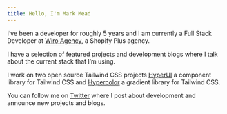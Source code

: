 ```yaml
---
title: Hello, I'm Mark Mead
---
```


I’ve been a developer for roughly 5 years and I am currently a Full Stack Developer at
[Wiro Agency](https://www.wiro.agency/), a Shopify Plus agency.

I have a selection of <nuxt-link to="/projects">featured projects</nuxt-link>
and <nuxt-link to="/blogs">development blogs</nuxt-link> where I talk about the current stack that I’m using.

I work on two open source Tailwind CSS projects [HyperUI](https://hyperui.dev/) a component library for Tailwind CSS
and [Hypercolor](https://hypercolor.dev) a gradient library for Tailwind CSS.

You can follow me on [Twitter](https://twitter.com/itsmarkmead) where I post about development
and announce new projects and blogs.
